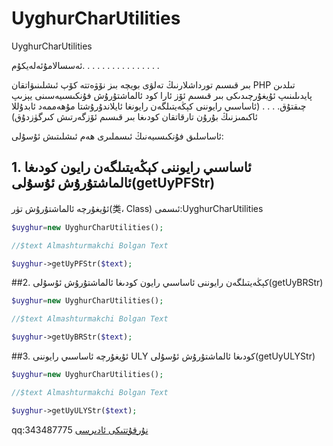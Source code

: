 UyghurCharUtilities
===================

UyghurCharUtilities

ئەسسالامۇئەلەيكۇم. . . . . . . . . . . . . . . . 

بىر قىسىم تورداشلارنىڭ تەلۋى بويچە بىز نۆۋەتتە كۆپ ئىشلىنىۋاتقان PHP تىلدىن پايدىلىنىپ ئۇيغۇرچىدىكى بىر قىسىم ئۆز ئارا كود ئالماشتۇرۇش فۇنكىسىيەسىنى يېزىپ چىقتۇق. . . . (ئاساسىي رايوننى كېڭەيتىلگەن رايونغا ئايلاندۇرۇشتا مۇھەممەد ئابدۇللا ئاكىمىزنىڭ بۇرۇن تارقاتقان كودىغا بىر قىسىم ئۆزگەرتىش كىرگۈزدۇق)

ئاساسلىق فۇنكىسىيەنىڭ ئىسملىرى ھەم ئىشلىتىش ئۇسۇلى:

## 1. ئاساسىي رايوننى كېڭەيتىلگەن رايون كودىغا ئالماشتۇرۇش ئۇسۇلى(getUyPFStr)

ئۇيغۇرچە ئالماشتۇرۇش تۈر(类، Class) ئىسمى:UyghurCharUtilities

```php
$uyghur=new UyghurCharUtilities();

//$text Almashturmakchi Bolgan Text

$uyghur->getUyPFStr($text);
```

##2. كېڭەيتىلگەن رايوننى ئاساسىي رايون كودىغا ئالماشتۇرۇش ئۇسۇلى(getUyBRStr)

```php
$uyghur=new UyghurCharUtilities();

//$text Almashturmakchi Bolgan Text

$uyghur->getUyBRStr($text);
 ```
 
##3. ئۇيغۇرچە ئاساسىي رايوننى ULY كودىغا ئالماشتۇرۇش ئۇسۇلى(getUyULYStr)

```php
$uyghur=new UyghurCharUtilities();

//$text Almashturmakchi Bolgan Text

$uyghur->getUyULYStr($text);
```

 
qq:343487775
[نۇرقۇتتىكى ئادىرسى](http://www.nurqut.net/ud/forum.php?mod=viewthread&tid=17763&extra=)

